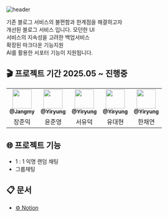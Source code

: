 ![header](https://capsule-render.vercel.app/api?type=waving&color=3578FF&height=150&section=footer&text=BuddyChat&fontAlign=50&fontAlignY=75&fontColor=F5F8FF&fontSize=35&descAlign=92&descAlignY=7&descSize=102)

기존 블로그 서비스의 불편함과 한계점을 해결하고자\
개선된 블로그 서비스 입니다. 모던한 UI\
서비스의 지속성을 고려한 백업서비스\
확장된 마크다운 기능지원\
 AI를 활용한 서포터 기능이 지원됩니다.

## 🎬 프로젝트 기간 2025.05 ~ 진행중
<div align=center>
<table>
    <tr>
     <td align="center"><a href="https://github.com/JangIkIk?tab=repositories"><img src=https://avatars.githubusercontent.com/u/108041161?v=4 width="50px;" alt=""/><br /><sub><b>@Jangmy</b></sub></a><br /></td>
     <td align="center"><a href="https://github.com/mjhn010"><img src=https://avatars.githubusercontent.com/u/120008573?v=4 width="50px;" alt=""/><br /><sub><b>@Yiryung</b></sub></a><br /></td>
     <td align="center"><a href="https://github.com/uudeok/"><img src=https://avatars.githubusercontent.com/u/128568494?v=4 width="50px;" alt=""/><br /><sub><b>@Yiryung</b></sub></a><br /></td>
     <td align="center"><a href="https://github.com/Yooodh"><img src=https://avatars.githubusercontent.com/u/93702328?v=4 width="50px;" alt=""/><br /><sub><b>@Yiryung</b></sub></a><br /></td>
     <td align="center"><a href="https://github.com/imi21123"><img src=https://avatars.githubusercontent.com/u/91395969?v=4 width="50px;" alt=""/><br /><sub><b>@Yiryung</b></sub></a><br /></td>
    </tr>
    <td align="center">장준익</td>
    <td align="center">윤준영</td>
    <td align="center">서유덕</td>
    <td align="center">유대현</td>
    <td align="center">한채연</td>
</tr>
</table>
</div>

## 🌐 프로젝트 기능
- 1 : 1 익명 랜덤 채팅
- 그룹채팅

## 📋 문서
- [⚙️ Notion](https://www.notion.so/likelion/Prolog-5-1ec44860a4f4800cb769c8e1ba72935d#75f5282115c34e35b2a13cd36ba25167)


